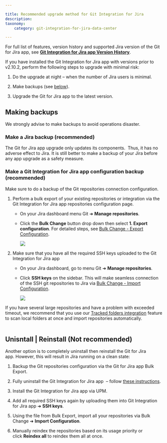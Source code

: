 ```yaml
---

title: Recommended upgrade method for Git Integration for Jira
description:
taxonomy:
    category: git-integration-for-jira-data-center

---
```


<div class="bbb-callout bbb--info">
    <div class="irow">
    <div class="ilogobox">
        <span class="logoimg"></span>
    </div>
    <div class="imsgbox">
        For full list of features, version history and supported Jira version of the Git for Jira app, see <a href='https://marketplace.atlassian.com/plugins/com.xiplink.jira.git.jira_git_plugin/versions'><b>Git Integration for Jira app Version History</b></a>.
    </div>
    </div>
</div>

If you have installed the Git Integration for Jira app with versions prior to v2.10.2, perform the following steps to upgrade with minimal risk:

1.  Do the upgrade at night – when the number of Jira users is minimal.

2.  Make backups (see [below](#making-backups)).

3.  Upgrade the Git for Jira app to the latest version.

## Making backups

We strongly advise to make backups to avoid operations disaster.

### Make a Jira backup (recommended)

The Git for Jira app upgrade only updates its components.  Thus, it has no adverse effect to Jira. It is still better to make a backup of your Jira before any app upgrade as a safety measure.

### Make a Git Integration for Jira app configuration backup (recommended)

Make sure to do a backup of the Git repositories connection configuration.

1.  Perform a bulk export of your existing repositories or integration via the Git Integration for Jira app repositories configuration page.

    *   On your Jira dashboard menu Git ➜ **Manage repositories**.

    *   Click the **Bulk Change** button drop down then select **1\. Export configuration**. For detailed steps, see [Bulk Change - Export Configuration](/git-integration-for-jira-data-center/exporting-repository-configuration-via-bulk-change-gij-self-managed/).

        ![](https://bigbrassband.atlassian.net/wiki/download/attachments/1930396509/bulk-export-loc-test(c).png?version=1&modificationDate=1630642797003&cacheVersion=1&api=v2)
2.  Make sure that you have all the required SSH keys uploaded to the Git Integration for Jira app

    *   On your Jira dashboard, go to menu Git ➜ **Manage repositories**.

    *   Click **SSH keys** on the sidebar. This will make seamless connection of the SSH git repositories to Jira via [Bulk Change - Import Configuration](/git-integration-for-jira-data-center/import-existing-repositories-via-bulk-change-gij-self-managed/).

        ![](https://bigbrassband.atlassian.net/wiki/download/attachments/1930396509/add-ssh-key-loc-test(c).png?version=1&modificationDate=1630642797244&cacheVersion=1&api=v2)

<div class="bbb-callout bbb--info">
    <div class="irow">
    <div class="ilogobox">
        <span class="logoimg"></span>
    </div>
    <div class="imsgbox">
        If you have several large repositories and have a problem with exceeded timeout, we recommend that you use our <a href='/git-integration-for-jira-data-center/tracked-folders-gij-self-managed/'>Tracked folders integration</a> feature to scan local folders at once and import repositories automatically.
    </div>
    </div>
</div>
<br>

## Unisntall | Reinstall (Not recommended)

Another option is to completely uninstall then reinstall the Git for Jira app. However, this will result in Jira running on a clean state:

1.  Backup the Git repositories configuration via the Git for Jira app Bulk Export.

2.  Fully uninstall the Git Integration for Jira app  – follow [these instructions](/git-integration-for-jira-data-center/uninstall-and-reinstall-gij-self-managed/).

3.  Install the Git Integration for Jira app via UPM.

4.  Add all required SSH keys again by uploading them into Git Integration for Jira app ➜ **SSH keys**.

5.  Using the file from Bulk Export, import all your repositories via Bulk Change ➜ **Import Configuration**.

6.  Manually reindex the repositories based on its usage priority or click **Reindex all** to reindex them all at once.

